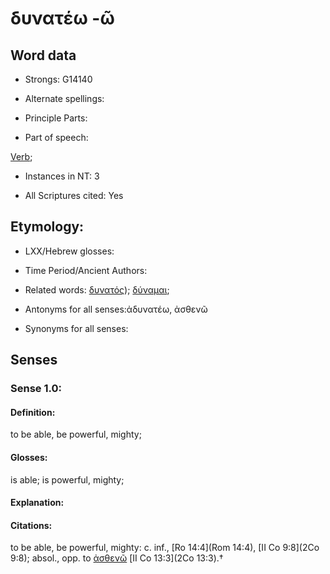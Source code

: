 # δυνατέω -ῶ

<!-- Status: S2=NeedsFinalCheck -->
<!-- Lexica used for edits:  BDAG -->

## Word data

* Strongs: G14140

* Alternate spellings:


* Principle Parts: 


* Part of speech: 

[Verb](http://ugg.readthedocs.io/en/latest/verb.html); 

* Instances in NT: 3

* All Scriptures cited: Yes

## Etymology:  

* LXX/Hebrew glosses: 


* Time Period/Ancient Authors: 


* Related words: [δυνατός]()); [δύναμαι]();

* Antonyms for all senses:ἀδυνατέω, ἀσθενῶ

* Synonyms for all senses: 


## Senses 


### Sense  1.0: 

#### Definition: 

to be able, be powerful, mighty; 

#### Glosses: 

is able; is powerful, mighty; 

#### Explanation: 


#### Citations: 

to be able, be powerful, mighty: c. inf., [Ro 14:4](Rom 14:4), [II Co 9:8](2Co 9:8); absol., opp. to [ἀσθενῶ]() [II Co 13:3](2Co 13:3).†
